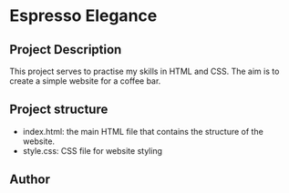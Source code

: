 # Espresso Elegance

## Project Description
This project serves to practise my skills in HTML and CSS. The aim is to create a simple website for a coffee bar.

## Project structure
- index.html: the main HTML file that contains the structure of the website.
- style.css: CSS file for website styling
## Author
